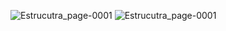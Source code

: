 ![Estrucutra_page-0001](https://github.com/Dilan1615/Estructuras/assets/166522911/1767db1e-d908-459a-b4ed-dde1db30f815)
![Estrucutra_page-0001](https://github.com/Dilan1615/Estructuras/assets/166522911/1767db1e-d908-459a-b4ed-dde1db30f815)
